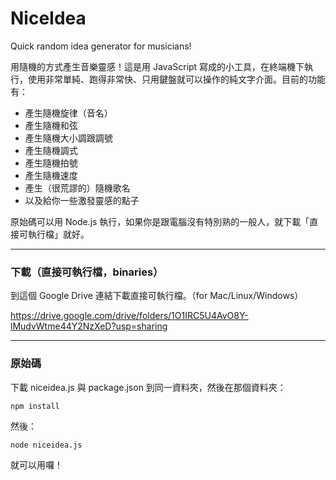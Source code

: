 # NiceIdea
Quick random idea generator for musicians!

用隨機的方式產生音樂靈感！這是用 JavaScript 寫成的小工具，在終端機下執行，使用非常單純、跑得非常快、只用鍵盤就可以操作的純文字介面。目前的功能有：

- 產生隨機旋律（音名）
- 產生隨機和弦
- 產生隨機大小調跟調號
- 產生隨機調式
- 產生隨機拍號
- 產生隨機速度
- 產生（很荒謬的）隨機歌名
- 以及給你一些激發靈感的點子

原始碼可以用 Node.js 執行，如果你是跟電腦沒有特別熟的一般人，就下載「直接可執行檔」就好。

---

### 下載（直接可執行檔，binaries）

到這個 Google Drive 連結下載直接可執行檔。（for Mac/Linux/Windows）

https://drive.google.com/drive/folders/1O1IRC5U4AvO8Y-lMudvWtme44Y2NzXeD?usp=sharing

---

### 原始碼

下載 niceidea.js 與 package.json 到同一資料夾，然後在那個資料夾：

```npm install```

然後：

```node niceidea.js```

就可以用囉！
